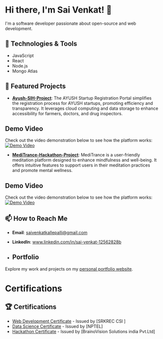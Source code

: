 # Hi there, I'm Sai Venkat! 👋

I'm a software developer passionate about open-source and web development.

## 🔧 Technologies & Tools
- JavaScript
- React
- Node.js
- Mongo Atlas

## 🌟 Featured Projects
- [**Ayush-SIH-Project**](https://ayush-sih-2024-frontend.vercel.app): The AYUSH Startup Registration Portal simplifies the registration process for AYUSH startups, promoting efficiency and transparency. It leverages cloud computing and data storage to enhance accessibility for farmers, doctors, and drug inspectors.

## Demo Video
Check out the video demonstration below to see how the platform works:
[![Demo Video](https://img.icons8.com/color/48/000000/play--v1.png)](https://drive.google.com/file/d/1slVWq_Ess26EvjpBjPYypdpgDKOxRPLp/view?usp=drive_link)

- [**MediTrance-Hackathon-Project**](https://meditrance.vercel.app/): MediTrance is a user-friendly meditation platform designed to enhance mindfulness and well-being. It offers intuitive features to support users in their meditation practices and promote mental wellness.

## Demo Video
Check out the video demonstration below to see how the platform works:
[![Demo Video](https://img.icons8.com/color/48/000000/play--v1.png)](https://drive.google.com/file/d/1-Rg7dhFBsMU3I2FNU5uN3q4V7RBVDxwv/view?usp=drivesdk)

## 📫 How to Reach Me
- **Email**: saivenkatkallepalli@gmail.com
- **LinkedIn**: www.linkedin.com/in/sai-venkat-12562828b

- ## Portfolio
Explore my work and projects on my [personal portfolio website](https://saivenkat-kallepalli.vercel.app/).


# Certifications

## 🏆 Certifications
- [Web Development Certificate](https://drive.google.com/file/d/10IMPDrZiYtrHceyUZ2fiVxP5UYYXYO8x/view?usp=drive_link) - Issued by [SRKREC CSI ]
- [Data Science Certificate](https://drive.google.com/file/d/103k67Qgs2mmsFc9ulINwfdWAiKmoCOSD/view?usp=drive_link) - Issued by [NPTEL]
- [Hackathon Certificate](https://drive.google.com/file/d/1Id1KRbVxHSh7hGi1MR9MDJZb8hCqUL6d/view?usp=drive_link) - Issued by [BrainoVision Solutions india Pvt.Ltd]
